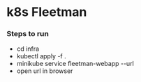 # k8s Fleetman

### Steps to run
- cd infra
- kubectl apply -f .
- minikube service fleetman-webapp --url
- open url in browser

